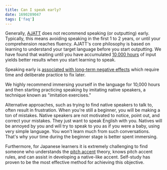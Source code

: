 ```yaml
---
title: Can I speak early?
date: 1690289047
tags: ['faq']
---
```


Generally,
[AJATT](whats-ajatt.html) does not recommend speaking (or outputting) early.
Typically,
this means avoiding speaking in the first 1 to 2 years,
or until your comprehension reaches fluency.
AJATT's core philosophy is based on learning to
understand your target language before you start outputting.
We have found that waiting until you have accumulated
[10,000 hours](mass-immersion.html)
of input yields better results when you start learning to speak.

Speaking early is [associated with long-term negative effects](bad-habits-due-to-being-forced-to-prematurely-output.html)
which require time and deliberate practice to fix later.

We highly recommend immersing yourself in the language for 10,000 hours
and then starting practicing speaking by imitating native speakers,
a technique known as "imitation exercises."

Alternative approaches,
such as trying to find native speakers to talk to,
often result in frustration.
When you're still a beginner,
you will be making a ton of mistakes.
Native speakers are not motivated to notice, point out, and correct your mistakes.
They just want to speak English with you.
Natives will be annoyed by you and will try to speak to you as if you were a baby,
using very simple language.
You won't learn much from such conversations.
That's why your time during the beginner stage is better spent immersing.

Furthermore,
for Japanese learners
it is extremely challenging
to find someone who understands the [pitch accent](japanese-pitch-accents.html) theory,
knows pitch accent rules,
and can assist in developing a native-like accent.
Self-study has proven to be the most effective method for achieving this objective.

